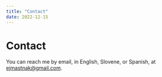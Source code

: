 ```yaml
---
title: "Contact"
date: 2022-12-15
---
```


# Contact

You can reach me by email, in English, Slovene, or Spanish, at [ejmastnak@gmail.com](mailto:ejmastnak@gmail.com).
